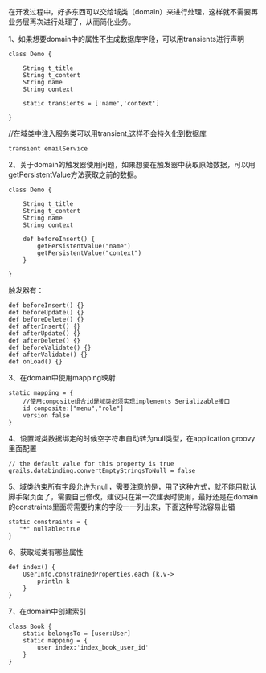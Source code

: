 在开发过程中，好多东西可以交给域类（domain）来进行处理，这样就不需要再业务层再次进行处理了，从而简化业务。

1、如果想要domain中的属性不生成数据库字段，可以用transients进行声明
```
class Demo {

    String t_title
    String t_content
    String name
    String context

    static transients = ['name','context']

}
```
//在域类中注入服务类可以用transient,这样不会持久化到数据库
```
transient emailService
```
2、关于domain的触发器使用问题，如果想要在触发器中获取原始数据，可以用getPersistentValue方法获取之前的数据。
```
class Demo {

    String t_title
    String t_content
    String name
    String context

    def beforeInsert() {
        getPersistentValue("name")
        getPersistentValue("context")
    }

}
```
触发器有：
```
def beforeInsert() {}
def beforeUpdate() {}
def beforeDelete() {}
def afterInsert() {}
def afterUpdate() {}
def afterDelete() {}
def beforeValidate() {}
def afterValidate() {}
def onLoad() {}
```
3、在domain中使用mapping映射
```
static mapping = {
    //使用composite组合id是域类必须实现implements Serializable接口
    id composite:["menu","role"] 
    version false
}
```
4、设置域类数据绑定的时候空字符串自动转为null类型，在application.groovy里面配置
```
// the default value for this property is true
grails.databinding.convertEmptyStringsToNull = false
```
5、域类约束所有字段允许为null，需要注意的是，用了这种方式，就不能用默认脚手架页面了，需要自己修改，建议只在第一次建表时使用，最好还是在domain 的constraints里面将需要约束的字段一一列出来，下面这种写法容易出错
```
static constraints = {
   "*" nullable:true
}
```
6、获取域类有哪些属性
```
def index() {
    UserInfo.constrainedProperties.each {k,v->
        println k
    }
}
```

7、在domain中创建索引
```
class Book {
    static belongsTo = [user:User]
    static mapping = {
        user index:'index_book_user_id'
    }
}
```
